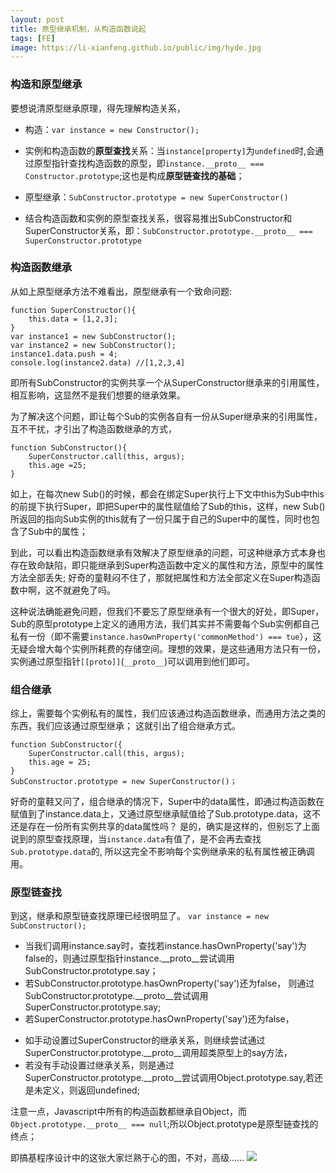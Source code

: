 ```yaml
---
layout: post
title: 原型继承机制，从构造函数说起
tags: [FE]
image: https://li-xianfeng.github.io/public/img/hyde.jpg
---
```


### 构造和原型继承
要想说清原型继承原理，得先理解构造关系，

* 构造：```var instance = new Constructor();```
 + 实例和构造函数的<b>原型查找</b>关系：当```instance[property]```为```undefined```时,会通过原型指针查找构造函数的原型，即```instance.__proto__ === Constructor.prototype```;这也是构成<b>原型链查找的基础</b>；
* 原型继承：```SubConstructor.prototype = new SuperConstructor()```
 + 结合构造函数和实例的原型查找关系，很容易推出SubConstructor和SuperConstructor关系，即：```SubConstructor.prototype.__proto__ === SuperConstructor.prototype```


### 构造函数继承
从如上原型继承方法不难看出，原型继承有一个致命问题:

```
function SuperConstructor(){
    this.data = [1,2,3];
}
var instance1 = new SubConstructor();
var instance2 = new SubConstructor();
instance1.data.push = 4;
console.log(instance2.data) //[1,2,3,4]
```
即所有SubConstructor的实例共享一个从SuperConstructor继承来的引用属性，相互影响，这显然不是我们想要的继承效果。

为了解决这个问题，即让每个Sub的实例各自有一份从Super继承来的引用属性，互不干扰，才引出了构造函数继承的方式，

```
function SubConstructor(){
    SuperConstructor.call(this, argus);
    this.age =25;
}
```
如上，在每次new Sub()的时候，都会在绑定Super执行上下文中this为Sub中this的前提下执行Super，即把Super中的属性赋值给了Sub的this，这样，new Sub()所返回的指向Sub实例的this就有了一份只属于自己的Super中的属性，同时也包含了Sub中的属性；

到此，可以看出构造函数继承有效解决了原型继承的问题，可这种继承方式本身也存在致命缺陷，即只能继承到Super构造函数中定义的属性和方法，原型中的属性方法全部丢失; 好奇的童鞋闷不住了，那就把属性和方法全部定义在Super构造函数中啊，这不就避免了吗。

这种说法确能避免问题，但我们不要忘了原型继承有一个很大的好处，即Super，Sub的原型prototype上定义的通用方法，我们其实并不需要每个Sub实例都自己私有一份（即不需要```instance.hasOwnProperty('commonMethod') === tue```），这无疑会增大每个实例所耗费的存储空间。理想的效果，是这些通用方法只有一份，实例通过原型指针```[[proto]]```(```__proto__```)可以调用到他们即可。


### 组合继承
综上，需要每个实例私有的属性，我们应该通过构造函数继承，而通用方法之类的东西，我们应该通过原型继承；
这就引出了组合继承方式。
```
function SubConstructor({
    SuperConstructor.call(this, argus);
    this.age = 25;
}
SubConstructor.prototype = new SuperConstructor()；
```

好奇的童鞋又问了，组合继承的情况下，Super中的data属性，即通过构造函数在赋值到了instance.data上，又通过原型继承赋值给了Sub.prototype.data，这不还是存在一份所有实例共享的data属性吗？
是的，确实是这样的，但别忘了上面说到的原型查找原理，当```instance.data```有值了，是不会再去查找```Sub.prototype.data```的, 所以这完全不影响每个实例继承来的私有属性被正确调用。


### 原型链查找
到这，继承和原型链查找原理已经很明显了。
```var instance = new SubConstructor();```

* 当我们调用instance.say时，查找若instance.hasOwnProperty('say')为false的，则通过原型指针instance.__proto__尝试调用SubConstructor.prototype.say；
* 若SubConstructor.prototype.hasOwnProperty('say')还为false， 则通过SubConstructor.prototype.__proto__尝试调用SuperConstructor.prototype.say;
* 若SuperConstructor.prototype.hasOwnProperty('say')还为false， 
 + 如手动设置过SuperConstructor的继承关系，则继续尝试通过SuperConstructor.prototype.__proto__调用超类原型上的say方法，
 + 若没有手动设置过继承关系，则是通过SuperConstructor.prototype.__proto__尝试调用Object.prototype.say,若还是未定义，则返回undefined;

注意一点，Javascript中所有的构造函数都继承自Object，而```Object.prototype.__proto__ === null```;所以Object.prototype是原型链查找的终点；

即搞基程序设计中的这张大家烂熟于心的图，不对，高级……
![](/public/img/prototype_link.png)


